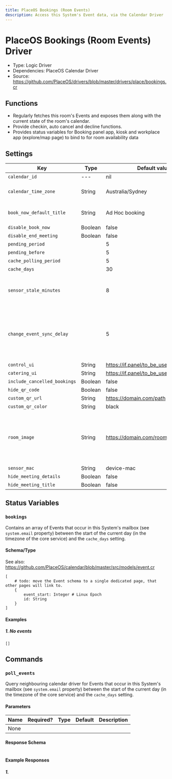 ```yaml
---
title: PlaceOS Bookings (Room Events)
description: Access this System's Event data, via the Calendar Driver
---
```


# PlaceOS Bookings (Room Events) Driver
* Type: Logic Driver
* Dependencies: PlaceOS Calendar Driver
* Source: https://github.com/PlaceOS/drivers/blob/master/drivers/place/bookings.cr

## Functions

* Regularly fetches this room's Events and exposes them along with the current state of the room's calendar. 
* Provide checkin, auto cancel and decline functions.
* Provides status variables for Booking panel app, kiosk and workplace app (explore/map page) to bind to for room availability data


## Settings

| Key | Type | Default value | Description |
| --- | --- | --- | --- |
|`calendar_id`| --- | nil | --- |
|`calendar_time_zone`| String | Australia/Sydney |  Currently has no impact |
|`book_now_default_title`| String | Ad Hoc booking |  Title of booking if unchanged |
|`disable_book_now`| Boolean | false |   |
|`disable_end_meeting`| Boolean | false |   |
|`pending_period`|  | 5 |   |
|`pending_before`|  | 5 |   |
|`cache_polling_period`|  | 5 |   |
|`cache_days`|  | 30 |   |
|`sensor_stale_minutes`|  | 8 | Consider sensor data older than this unreliable  |
|`change_event_sync_delay`|  | 5 |  As graph API is eventually consistent we want to delay syncing for a moment |
|`control_ui`| String | https://if.panel/to_be_used_for_control |   |
|`catering_ui`| String | https://if.panel/to_be_used_for_catering |   |
|`include_cancelled_bookings`| Boolean | false |   |
|`hide_qr_code`| Boolean | false |   |
|`custom_qr_url`| String | https://domain.com/path |   |
|`custom_qr_color`| String | black |   |
|`room_image`| String | https://domain.com/room_image.svg | This image is displayed along with the capacity when the room is not bookable  |
|`sensor_mac`| String | device-mac |   |
|`hide_meeting_details`| Boolean | false |   |
|`hide_meeting_title`| Boolean | false |   |


## Status Variables
### `bookings`
Contains an array of Events that occur in this System's mailbox (see `system.email` property) between the start of the current day (in the timezone of the core service) and the `cache_days` setting.

#### Schema/Type

See also: https://github.com/PlaceOS/calendar/blob/master/src/models/event.cr
```
[
    # todo: move the Event schema to a single dedicated page, that other pages will link to.
    {
        event_start: Integer # Linux Epoch
        id: String
    }
]
```

#### Examples

##### 1. No events
```
[]
```

## Commands
### `poll_events`
Query neighbouring calendar driver for Events that occur in this System's mailbox (see `system.email` property) between the start of the current day (in the timezone of the core service) and the `cache_days` setting.

#### Parameters
| Name | Required? | Type | Default | Description |
| --- | --- | --- | --- | --- |
| None |

#### Response Schema
```
```

#### Example Responses
##### 1. 
